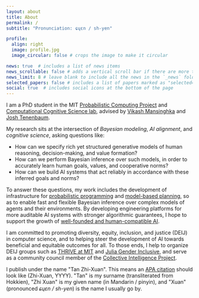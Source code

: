 ```yaml
---
layout: about
title: About
permalink: /
subtitle: "Pronunciation: ɕɥɛn / sh-yen"

profile:
  align: right
  image: profile.jpg
  image_circular: false # crops the image to make it circular

news: true  # includes a list of news items
news_scrollable: false # adds a vertical scroll bar if there are more than 3 news items
news_limit: 8 # leave blank to include all the news in the `_news` folder
selected_papers: false # includes a list of papers marked as "selected={true}"
social: true  # includes social icons at the bottom of the page
---
```


I am a PhD student in the MIT [Probabilistic Computing Project](http://probcomp.csail.mit.edu/) and [Computational Cognitive Science lab](https://cocosci.mit.edu/), advised by [Vikash Mansinghka](http://probcomp.csail.mit.edu/principal-investigator/) and [Josh Tenenbaum](https://cocosci.mit.edu/josh).

My research sits at the intersection of *Bayesian modeling*, *AI alignment*, and *cognitive science*, asking questions like:
- How can we specify rich yet structured generative models of human reasoning, decision-making, and value formation?
- How can we perform Bayesian inference over such models, in order to accurately learn human goals, values, and cooperative norms?
- How can we build AI systems that act reliably in accordance with these inferred goals and norms?

To answer these questions, my work includes the development of infrastructure for [probabilistic programming](https://www.gen.dev/) and [model-based planning](https://github.com/JuliaPlanners/PDDL.jl), so as to enable fast and flexible Bayesian inference over complex models of agents and their environments. By developing engineering platforms for more auditable AI systems with stronger algorithmic guarantees, I hope to support the growth of [well-founded and human-compatible AI](https://youtu.be/mYOg8_iPpFg?t=924).

I am committed to promoting diversity, equity, inclusion, and justice (DEIJ) in computer science, and to helping steer the development of AI towards beneficial and equitable outcomes for all. To those ends, I help to organize DEIJ groups such as [THRIVE at MIT](https://thrive-eecs.mit.edu/) and [Julia Gender Inclusive](https://discourse.julialang.org/t/announcing-julia-gender-inclusive/63702), and serve as a community council member of the [Collective Intelligence Project](https://cip.org/about).

I publish under the name "Tan Zhi-Xuan". This means an [APA citation](https://apastyle.apa.org/style-grammar-guidelines/citations/basic-principles/author-date) should look like (Zhi-Xuan, YYYY). "Tan" is my surname (transliterated from Hokkien), "Zhi Xuan" is my given name (in Mandarin / pinyin), and "Xuan" (pronounced *ɕɥɛn / sh-yen*) is the name I usually go by.
